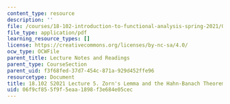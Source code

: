 ```yaml
---
content_type: resource
description: ''
file: /courses/18-102-introduction-to-functional-analysis-spring-2021/06f9cf855f9f5eaa1898f3e684e05cec_MIT18_102s21_lec5.pdf
file_type: application/pdf
learning_resource_types: []
license: https://creativecommons.org/licenses/by-nc-sa/4.0/
ocw_type: OCWFile
parent_title: Lecture Notes and Readings
parent_type: CourseSection
parent_uid: f3f68fed-37d7-454c-871a-929d452ffe96
resourcetype: Document
title: 18.102 S2021 Lecture 5. Zorn's Lemma and the Hahn-Banach Theorem
uid: 06f9cf85-5f9f-5eaa-1898-f3e684e05cec
---
```

